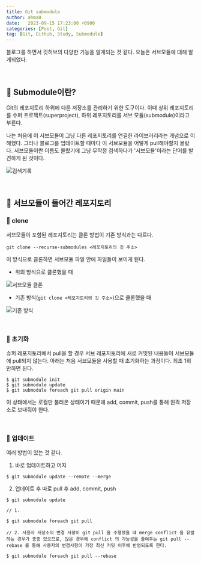 ```yaml
---
title: Git submodule 
author: ahma0
date:   2023-09-15 17:23:00 +0900
categories: [Post, Git]
tag: [Git, Github, Study, Submodule]
---
```


블로그를 하면서 깃허브의 다양한 기능을 알게되는 것 같다. 오늘은 서브모듈에 대해 알게되었다.

<br>

## 📝 Submodule이란?

Git의 레포지토리 하위에 다른 저장소를 관리하기 위한 도구이다. 이때 상위 레포지토리를 슈퍼 프로젝트(superproject), 하위 레포지토리를 서브 모듈(submodule)이라고 부른다. 

나는 처음에 이 서브모듈이 그냥 다른 레포지토리를 연결한 라이브러리라는 개념으로 이해했다. 그러나 블로그를 업데이트할 때마다 이 서브모듈을 어떻게 pull해야할지 몰랐다. 서브모듈이란 이름도 몰랐기에 그냥 무작정 검색하다가 '서브모듈'이라는 단어를 발견하게 된 것이다.

![검색기록](https://github.com/ahma0/ahma0/assets/84761609/a345ccc6-f0df-4e1a-9e73-2ba0065b8e42)

<br>

## 🍥 서브모듈이 들어간 레포지토리

### 📌 clone

서브모듈이 포함된 레포지토리는 클론 방법이 기존 방식과는 다르다.

```
git clone --recurse-submodules <레포지토리의 깃 주소>
```

이 방식으로 클론하면 서브모듈 파일 안에 파일들이 보이게 된다.

- 위의 방식으로 클론했을 때

![서브모듈 클론](https://github.com/ahma0/ahma0/assets/84761609/07d7bd38-af44-4d79-979c-bb9a8741c2b1)


- 기존 방식(`git clone <레포지토리의 깃 주소>`)으로 클론했을 때

![기존 방식](https://github.com/ahma0/ahma0/assets/84761609/6651b7e3-4bf4-4fa8-b2f7-5155b8658a36)

<br>

### 📌 초기화

슈퍼 레포지토리에서 pull을 할 경우 서브 레포지토리에 새로 커밋된 내용들이 서브모듈에 pull되지 않는다. 아래는 처음 서브모듈을 사용할 때 초기화하는 과정이다. 최초 1회만하면 된다.

```
$ git submodule init
$ git submodule update
$ git submodule foreach git pull origin main
```

이 상태에서는 로컬만 불러온 상태이기 때문에 add, commit, push를 통해 원격 저장소로 보내줘야 한다.

<br>

### 📌 업데이트

여러 방법이 있는 것 같다.

1. 바로 업데이트하고 머지

```
$ git submodule update --remote --merge
```

2. 업데이트 후 따로 pull 후 add, commit, push

```
$ git submodule update

// 1.

$ git submodule foreach git pull

// 2. 사용자 저장소의 변경 사항이 git pull 을 수행했을 때 merge conflict 을 유발하는 경우가 종종 있으므로, 많은 경우에 conflict 의 가능성을 줄여주는 git pull --rebase 를 통해 사용자의 변경사항이 가장 최신 커밋 이후에 반영되도록 한다.

$ git submodule foreach git pull --rebase
```
